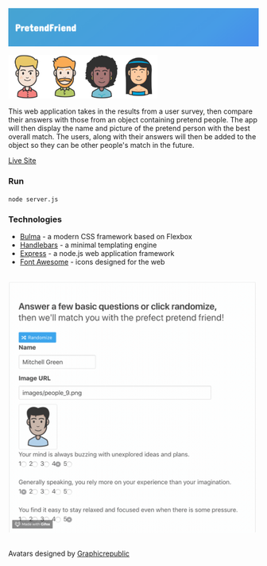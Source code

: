 <img src="README/logo.png" alt="PretendFriend logo" width="888">

<img src="README/people_7.png" alt="low" width="75"><img src="README/people_12.png" alt="low" width="75"><img src="README/people_22.png" alt="low" width="75"><img src="README/people_25.png" alt="low" width="75">

This web application takes in the results from a user survey, then compare their answers with those from an object containing pretend people. The app will then display the name and picture of the pretend person with the best overall match. The users, along with their answers will then be added to the object so they can be other people's match in the future.

[Live Site](https://pretend-friend.herokuapp.com/)

### Run
`node server.js`

### Technologies 

* <a href="https://bulma.io/">Bulma</a> - a modern CSS framework based on Flexbox <br>
* <a href="https://handlebarsjs.com/">Handlebars</a> - a minimal templating engine <br>
* <a href="https://expressjs.com/">Express</a> - a node.js web application framework <br>
* <a href="https://fontawesome.com/">Font Awesome</a> - icons designed for the web <br>

<br>

<img src="README/randomize.gif" alt="Randomize previeww" width="500">

<br>
<br>

Avatars designed by <a href="https://www.freepik.com/graphicrepublic">Graphicrepublic</a>

